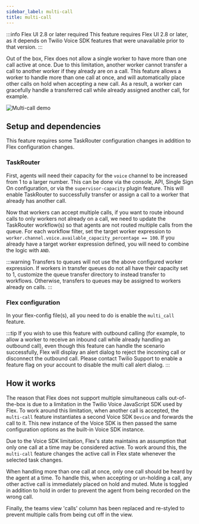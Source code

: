 ```yaml
---
sidebar_label: multi-call
title: multi-call
---
```


:::info Flex UI 2.8 or later required
This feature requires Flex UI 2.8 or later, as it depends on Twilio Voice SDK features that were unavailable prior to that version.
:::

Out of the box, Flex does not allow a single worker to have more than one call active at once. Due to this limitation, another worker cannot transfer a call to another worker if they already are on a call. This feature allows a worker to handle more than one call at once, and will automatically place other calls on hold when accepting a new call. As a result, a worker can gracefully handle a transferred call while already assigned another call, for example.

![Multi-call demo](/img/features/multi-call/multi-call.gif)

## Setup and dependencies

This feature requires some TaskRouter configuration changes in addition to Flex configuration changes.

### TaskRouter

First, agents will need their capacity for the `voice` channel to be increased from 1 to a larger number. This can be done via the console, API, Single Sign On configuration, or via the `supervisor-capacity` plugin feature. This will enable TaskRouter to successfully transfer or assign a call to a worker that already has another call.

Now that workers can accept multiple calls, if you want to route inbound calls to only workers not already on a call, we need to update the TaskRouter workflow(s) so that agents are not routed multiple calls from the queue. For each workflow filter, set the target worker expression to `worker.channel.voice.available_capacity_percentage == 100`. If you already have a target worker expression defined, you will need to combine the logic with `AND`.

:::warning
Transfers to queues will not use the above configured worker expression. If workers in transfer queues do not all have their capacity set to 1, customize the queue transfer directory to instead transfer to workflows. Otherwise, transfers to queues may be assigned to workers already on calls.
:::

### Flex configuration

In your flex-config file(s), all you need to do is enable the `multi_call` feature.

:::tip
If you wish to use this feature with outbound calling (for example, to allow a worker to receive an inbound call while already handling an outbound call), even though this feature can handle the scenario successfully, Flex will display an alert dialog to reject the incoming call or disconnect the outbound call. Please contact Twilio Support to enable a feature flag on your account to disable the multi call alert dialog.
:::

## How it works

The reason that Flex does not support multiple simultaneous calls out-of-the-box is due to a limitation in the Twilio Voice JavaScript SDK used by Flex. To work around this limitation, when another call is accepted, the `multi-call` feature instantiates a second Voice SDK `Device` and forwards the call to it. This new instance of the Voice SDK is then passed the same configuration options as the built-in Voice SDK instance.

Due to the Voice SDK limitation, Flex's state maintains an assumption that only one call at a time may be considered active. To work around this, the `multi-call` feature changes the active call in Flex state whenever the selected task changes.

When handling more than one call at once, only one call should be heard by the agent at a time. To handle this, when accepting or un-holding a call, any other active call is immediately placed on hold and muted. Mute is toggled in addition to hold in order to prevent the agent from being recorded on the wrong call.

Finally, the teams view 'calls' column has been replaced and re-styled to prevent multiple calls from being cut off in the view.
